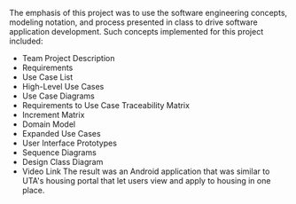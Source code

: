 The emphasis of this project was to use the software engineering concepts, modeling notation, and process presented in class to drive software application development.
Such concepts implemented for this project included: 
  - Team Project Description	
  - Requirements	
  - Use Case List	
  - High-Level Use Cases	
  - Use Case Diagrams	
  - Requirements to Use Case Traceability Matrix	
  - Increment Matrix	
  - Domain Model	
  - Expanded Use Cases	
  - User Interface Prototypes	
  - Sequence Diagrams	
  - Design Class Diagram	
  - Video Link
The result was an Android application that was similar to UTA's housing portal that let users view and apply to housing in one place.
